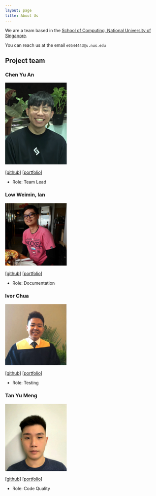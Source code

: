 ```yaml
---
layout: page
title: About Us
---
```


We are a team based in the [School of Computing, National University of Singapore](http://www.comp.nus.edu.sg).

You can reach us at the email `e0544443@u.nus.edu`

## Project team

### Chen Yu An

<img src="images/putaojuice.png" width="200px">

[[github](https://github.com/putaojuice)]
[[portfolio](team/putaojuice.md)]

* Role: Team Lead

### Low Weimin, Ian

<img src="images/castryl.png" width="200px">

[[github](http://github.com/castryl)]
[[portfolio](team/castryl.md)]

* Role: Documentation

### Ivor Chua

<img src="images/ivorcmx.png" width="200px">

[[github](http://github.com/ivorcmx)]
[[portfolio](team/ivorcmx.md)]
* Role: Testing

### Tan Yu Meng

<img src="images/yumengtan.png" width="200px">

[[github](http://github.com/yumengtan)]
[[portfolio](team/yumengtan.md)]

* Role: Code Quality
